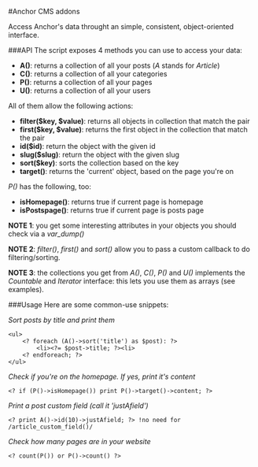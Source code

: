 #Anchor CMS addons

Access Anchor's data throught an simple, consistent, object-oriented interface.

###API
The script exposes 4 methods you can use to access your data:

 - **A()**: returns a collection of all your posts (*A* stands for *Article*)
 - **C()**: returns a collection of all your categories
 - **P()**: returns a collection of all your pages
 - **U()**: returns a collection of all your users

All of them allow the following actions:

 - **filter($key, $value)**: returns all objects in collection that match the pair
 - **first($key, $value)**: returns the first object in the collection that match the pair
 - **id($id)**: return the object with the given id
 - **slug($slug)**: return the object with the given slug
 - **sort($key)**: sorts the collection based on the key
 - **target()**: returns the 'current' object, based on the page you're on

*P()* has the following, too:

 - **isHomepage()**: returns true if current page is homepage
 - **isPostspage()**: returns true if current page is posts page

**NOTE 1**: you get some interesting attributes in your objects you should check via a *var_dump()*

**NOTE 2**: *filter()*, *first()* and *sort()* allow you to pass a custom callback to do filtering/sorting.

**NOTE 3**: the collections you get from *A()*, *C()*, *P()* and *U()* implements the *Countable* and *Iterator* interface: this lets you use them as arrays (see examples).


###Usage
Here are some common-use snippets:

*Sort posts by title and print them*

    <ul>
        <? foreach (A()->sort('title') as $post): ?>
            <li><?= $post->title; ?><li>
        <? endforeach; ?>
    </ul>

*Check if you're on the homepage. If yes, print it's content*

    <? if (P()->isHomepage()) print P()->target()->content; ?>

*Print a post custom field (call it 'justAfield')*

    <? print A()->id(10)->justAfield; ?> !no need for /article_custom_field()/

*Check how many pages are in your website*

    <? count(P()) or P()->count() ?>
